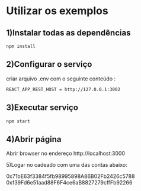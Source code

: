 # Utilizar os exemplos


## 1)Instalar todas as dependências

```
npm install
```

## 2)Configurar o serviço
criar arquivo .env com o seguinte conteúdo : 

```
REACT_APP_REST_HOST = http://127.0.0.1:3002
```

## 3)Executar serviço

```
npm start
```

## 4)Abrir página

Abrir browser no endereço http://localhost:3000

5)Logar no cadeado com uma das contas abaixo:

0x71bE63f3384f5fb98995898A86B02Fb2426c5788
0xf39Fd6e51aad88F6F4ce6aB8827279cffFb92266
